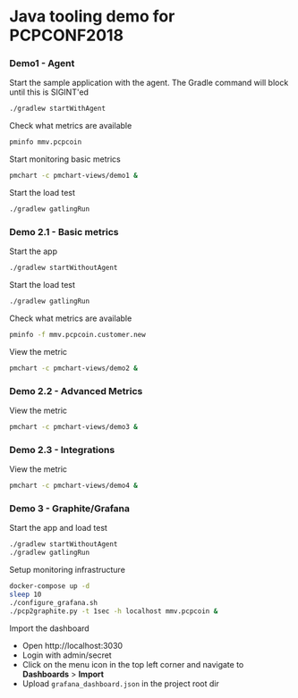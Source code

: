 # Java tooling demo for PCPCONF2018

### Demo1 - Agent
Start the sample application with the agent. The Gradle command will block until this is SIGINT'ed
```bash
./gradlew startWithAgent
```
Check what metrics are available
```bash
pminfo mmv.pcpcoin
```

Start monitoring basic metrics
```bash
pmchart -c pmchart-views/demo1 & 
```
Start the load test
```bash
./gradlew gatlingRun
```

### Demo 2.1 - Basic metrics
Start the app
```bash
./gradlew startWithoutAgent
```
Start the load test
```bash
./gradlew gatlingRun
```
Check what metrics are available
```bash
pminfo -f mmv.pcpcoin.customer.new
```
View the metric
```bash
pmchart -c pmchart-views/demo2 & 
```

### Demo 2.2 - Advanced Metrics
View the metric
```bash
pmchart -c pmchart-views/demo3 & 
```


### Demo 2.3 - Integrations
View the metric
```bash
pmchart -c pmchart-views/demo4 & 
```


### Demo 3 - Graphite/Grafana
Start the app and load test
```bash
./gradlew startWithoutAgent
./gradlew gatlingRun
```

Setup monitoring infrastructure
```bash
docker-compose up -d
sleep 10
./configure_grafana.sh
./pcp2graphite.py -t 1sec -h localhost mmv.pcpcoin & 

```
Import the dashboard
* Open http://localhost:3030
* Login with admin/secret
* Click on the menu icon in the top left corner and navigate to **Dashboards** > **Import**
* Upload `grafana_dashboard.json` in the project root dir 
